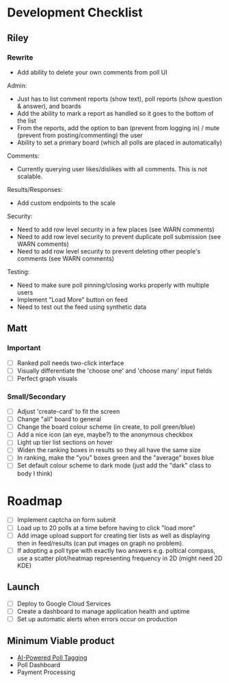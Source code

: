 # Development Checklist

## Riley

### Rewrite

- Add ability to delete your own comments from poll UI

Admin:

- Just has to list comment reports (show text), poll reports (show question & answer), and boards
- Add the ability to mark a report as handled so it goes to the bottom of the list
- From the reports, add the option to ban (prevent from logging in) / mute (prevent from posting/commenting) the user
- Ability to set a primary board (which all polls are placed in automatically)

Comments:

- Currently querying user likes/dislikes with all comments. This is not scalable.

Results/Responses:

- Add custom endpoints to the scale

Security:

- Need to add row level security in a few places (see WARN comments)
- Need to add row level security to prevent duplicate poll submission (see WARN comments)
- Need to add row level security to prevent deleting other people's comments (see WARN comments)

Testing:

- Need to make sure poll pinning/closing works properly with multiple users
- Implement "Load More" button on feed
- Need to test out the feed using synthetic data

## Matt

### Important

- [ ] Ranked poll needs two-click interface
- [ ] Visually differentiate the 'choose one' and 'choose many' input fields
- [ ] Perfect graph visuals

### Small/Secondary

- [ ] Adjust 'create-card' to fit the screen
- [ ] Change "all" board to general
- [ ] Change the board colour scheme (in create, to poll green/blue)
- [ ] Add a nice icon (an eye, maybe?) to the anonymous checkbox
- [ ] Light up tier list sections on hover
- [ ] Widen the ranking boxes in results so they all have the same size
- [ ] In ranking, make the "you" boxes green and the "average" boxes blue
- [ ] Set default colour scheme to dark mode (just add the "dark" class to body I think)

# Roadmap

- [ ] Implement captcha on form submit
- [ ] Load up to 20 polls at a time before having to click "load more"
- [ ] Add image upload support for creating tier lists as well as displaying then in feed/results (can put images on graph no problem).
- [ ] If adopting a poll type with exactly two answers e.g. poltical compass, use a scatter plot/heatmap representing frequency in 2D (might need 2D KDE)

## Launch

- [ ] Deploy to Google Cloud Services
- [ ] Create a dashboard to manage application health and uptime
- [ ] Set up automatic alerts when errors occur on production

## Minimum Viable product

- [AI-Powered Poll Tagging](https://docs.google.com/document/d/1knJN9BY2EJ27TZhUlEIYxNZZmU6g-eYaLxmL75ShN_U/edit?usp=drive_link)
- Poll Dashboard
- Payment Processing
